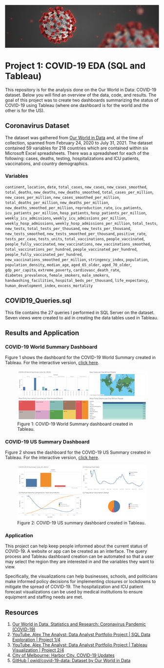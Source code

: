 <img src="Images/covid-banner.jpg">

# Project 1: COVID-19 EDA (SQL and Tableau)

This repository is for the analysis done on the Our World in Data: COVID-19 dataset. Below you will find an overview of the data, code, and results. The goal of this project was to create two dashboards summarizing the status of COVID-19 using Tableau (where one dashboard is for the world and the other is for the US).

## Coronavirus Dataset

The dataset was gathered from [Our World in Data](https://ourworldindata.org/coronavirus) and, at the time of collection, spanned from February 24, 2020 to July 31, 2021. The dataset contained 59 variables for 218 countries which are contained within six Microsoft Excel spreadsheets. There was a spreadsheet for each of the following: cases, deaths, testing, hospitalizations and ICU patients, vaccinations, and country demographics.

### Variables
`continent`, `location`, `date`, `total_cases`, `new_cases`, `new_cases_smoothed`, `total_deaths`, `new_deaths`, `new_deaths_smoothed`, `total_cases_per_million`, `new_cases_per_million`, `new_cases_smoothed_per_million`, `total_deaths_per_million`, `new_deaths_per_million`, `new_deaths_smoothed_per_million`, `reproduction_rate`, `icu_patients`, `icu_patients_per_million`, `hosp_patients`, `hosp_patients_per_million`, `weekly_icu_admissions`, `weekly_icu_admissions_per_million`, `weekly_hosp_admissions`, `weekly_hosp_admissions_per_million`, `total_tests`, `new_tests`, `total_tests_per_thousand`, `new_tests_per_thousand`, `new_tests_smoothed`, `new_tests_smoothed_per_thousand`, `positive_rate`, `tests_per_case`, `tests_units`, `total_vaccinations`, `people_vaccinated`, `people_fully_vaccinated`, `new_vaccinations`, `new_vaccinations_smoothed`, `total_vaccinations_per_hundred`, `people_vaccinated_per_hundred`, `people_fully_vaccinated_per_hundred`, `new_vaccinations_smoothed_per_million`, `stringency_index`, `population`, `population_density`, `median_age`, `aged_65_older`, `aged_70_older`, `gdp_per_capita`, `extreme_poverty`, `cardiovasc_death_rate`, `diabetes_prevalence`, `female_smokers`, `male_smokers`, `handwashing_facilities`, `hospital_beds_per_thousand`, `life_expectancy`, `human_development_index`, `excess_mortality`

## COVID19_Queries.sql

This file contains the 27 queries I performed in SQL Server on the dataset. Seven views were created to aid in creating the data tables used in Tableau.

## Results and Application

### COVID-19 World Summary Dashboard

Figure 1 shows the dashboard for the COVID-19 World Summary created in Tableau. For the interactive version, [click here](https://public.tableau.com/app/profile/michael.bryant5195/viz/COVID-19WorldSummaryJuly312021/Dashboard1).

<figure>
<img src="Images/COVID19-World-Summary.png">
  <figcaption>Figure 1: COVID-19 World Summary dashboard created in Tableau.</figcaption>
</figure>

### COVID-19 US Summary Dashboard

Figure 2 shows the dashboard for the COVID-19 US Summary created in Tableau. For the interactive version, [click here](https://public.tableau.com/app/profile/michael.bryant5195/viz/COVID-19USSummaryJuly312021/Dashboard1).

<figure>
<img src="Images/COVID-19-US-Summary.png">
  <figcaption>Figure 2: COVID-19 US summary dashboard created in Tableau.</figcaption>
</figure>

### Application

This project can help keep people informed about the current status of COVID-19. A website or app can be created as an interface. The query process and Tableau dashboard creation can be automated so that a user may select the region they are interested in and the variables they want to view.

Specifically, the visualizations can help businesses, schools, and politicians make informed policy decisions for implementing closures or lockdowns to mitigate the spread of COVID-19. The hospitalization and ICU patient forecast visualizations can be used by medical institutions to ensure equipment and staffing needs are met.

## Resources

1. [Our World in Data. Statistics and Research: Coronavirus Pandemic (COVID-19)](https://ourworldindata.org/coronavirus)
2. [YouTube. Alex The Analyst: Data Analyst Portfolio Project | SQL Data Exploration | Project 1/4](https://www.youtube.com/watch?v=qfyynHBFOsM)
3. [YouTube. Alex The Analyst: Data Analyst Portfolio Project | Tableau Visualization | Project 2/4](https://www.youtube.com/watch?v=QILNlRvJlfQ)
4. [City of Melbourne: Harbor City. COVID-19 Updates](https://www.melbourneflorida.org/about/covid-19)
5. [GitHub | owid/covid-19-data: Dataset by Our World in Data](https://github.com/owid/covid-19-data)
